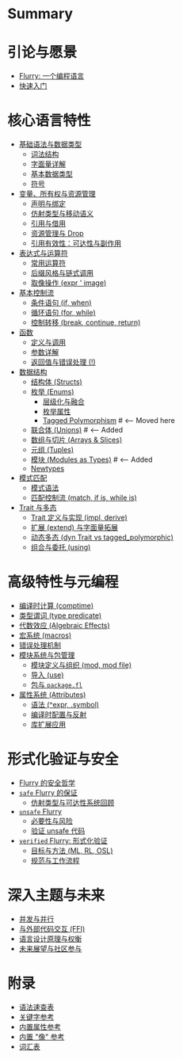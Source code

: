 # Summary

<!-- 第一部分： 引论与愿景 -->
# 引论与愿景
- [Flurry: 一个编程语言](introduction/vision.md)
- [快速入门](introduction/quickstart.md)

<!-- 第二部分： 核心语言特性 -->
# 核心语言特性
- [基础语法与数据类型](core/basics.md)
  - [词法结构](core/basics/lexical.md)
  - [字面量详解](core/basics/literals.md)
  - [基本数据类型](core/basics/primitives.md)
  - [符号](core/basics/symbols.md)
- [变量、所有权与资源管理](core/ownership.md)
  - [声明与绑定](core/ownership/bindings.md)
  - [仿射类型与移动语义](core/ownership/affine_move.md)
  - [引用与借用](core/ownership/references.md)
  - [资源管理与 Drop](core/ownership/drop.md)
  - [引用有效性：可达性与副作用](core/ownership/reachability_effects.md)
- [表达式与运算符](core/expressions.md)
  - [常用运算符](core/expressions/operators.md)
  - [后缀风格与链式调用](core/expressions/suffix_chaining.md)
  - [取像操作 (expr ' image)](core/expressions/image_op.md)
- [基本控制流](core/control_flow.md)
  - [条件语句 (if, when)](core/control_flow/conditional.md)
  - [循环语句 (for, while)](core/control_flow/loops.md)
  - [控制转移 (break, continue, return)](core/control_flow/transfer.md)
- [函数](core/functions.md)
  - [定义与调用](core/functions/definition.md)
  - [参数详解](core/functions/parameters.md)
  - [返回值与错误处理 (!)](core/functions/return_errors.md)
- [数据结构](core/data_structures.md)
  - [结构体 (Structs)](core/data_structures/structs.md)
  - [枚举 (Enums)](core/data_structures/enums.md)
    - [层级化与融合](core/data_structures/enums/hierarchy_fusion.md)
    - [枚举属性](core/data_structures/enums/attributes.md)
    - [Tagged Polymorphism](core/data_structures/enums/tagged_polymorphism.md) # <-- Moved here
  - [联合体 (Unions)](core/data_structures/unions.md) # <-- Added
  - [数组与切片 (Arrays & Slices)](core/data_structures/arrays_slices.md)
  - [元组 (Tuples)](core/data_structures/tuples.md)
  - [模块 (Modules as Types)](core/data_structures/modules_as_types.md) # <-- Added
  - [Newtypes](core/data_structures/newtypes.md)
- [模式匹配](core/pattern_matching.md)
  - [模式语法](core/pattern_matching/syntax.md)
  - [匹配控制流 (match, if is, while is)](core/pattern_matching/control_flow.md)
- [Trait 与多态](core/traits_polymorphism.md)
  - [Trait 定义与实现 (impl, derive)](core/traits_polymorphism/traits.md)
  - [扩展 (extend) 与字面量拓展](core/traits_polymorphism/extend.md)
  - [动态多态 (dyn Trait vs tagged_polymorphic)](core/traits_polymorphism/dynamic.md)
  - [组合与委托 (using)](core/traits_polymorphism/using.md)

<!-- 第三部分： 高级特性与元编程 -->
# 高级特性与元编程
- [编译时计算 (comptime)](advanced/comptime.md)
  <!-- - [原理与上下文](advanced/comptime/principles.md)
  - [编译时控制流 (inline if/for)](advanced/comptime/inline_control_flow.md)
  - [编译时参数与依赖类型](advanced/comptime/dependent_types.md)
  - [编译时 `object`](advanced/comptime/object.md)
  - [类型作为值与反射](advanced/comptime/reflection.md)
  - [编译时错误处理](advanced/comptime/errors.md) -->
- [类型谓词 (type predicate)](advanced/type_predicates.md)
- [代数效应 (Algebraic Effects)](advanced/effects.md)
  <!-- - [概念与定义 (effect, yield)](advanced/effects/definition.md)
  - [处理与恢复 (handles, resume)](advanced/effects/handling.md)
  - [预制 Handler](advanced/effects/prefabricated.md)
  - [应用场景](advanced/effects/use_cases.md) -->
- [宏系统 (macros)](advanced/macros.md) <!-- Placeholder -->
  <!-- - [ORM DSL 示例](advanced/macros/orm_dsl_example.md) -->
- [错误处理机制](advanced/error_handling.md)
  <!-- - [语法与传播 (!)](advanced/error_handling/syntax.md)
  - [处理 (! { ... })](advanced/error_handling/handling.md)
  - [自动枚举融合](advanced/error_handling/fusion.md) -->
- [模块系统与包管理](advanced/modules_packages.md)
  - [模块定义与组织 (mod, mod file)](advanced/modules_packages/modules.md)
  - [导入 (use)](advanced/modules_packages/use.md)
  - [包与 `package.fl`](advanced/modules_packages/packages.md)
- [属性系统 (Attributes)](advanced/attributes.md)
  - [语法 (^expr, .symbol)](advanced/attributes/syntax.md)
  - [编译时配置与反射](advanced/attributes/comptime.md)
  - [库扩展应用](advanced/attributes/library_use.md)


<!-- 第四部分： 形式化验证与安全 -->
# 形式化验证与安全
- [Flurry 的安全哲学](safety/philosophy.md)
- [`safe` Flurry 的保证](safety/safe_guarantees.md)
  - [仿射类型与可达性系统回顾](safety/safe_guarantees/affine_reachability.md)
- [`unsafe` Flurry](safety/unsafe.md)
  - [必要性与风险](safety/unsafe/risks.md)
  - [验证 unsafe 代码](safety/unsafe/verification.md)
- [`verified` Flurry: 形式化验证](safety/verified.md)
  - [目标与方法 (ML, RL, OSL)](safety/verified/methods.md)
  - [规范与工作流程](safety/verified/workflow.md)

<!-- 第五部分： 深入主题与未来 -->
# 深入主题与未来
- [并发与并行](advanced_topics/concurrency.md)
- [与外部代码交互 (FFI)](advanced_topics/ffi.md)
- [语言设计原理与权衡](advanced_topics/design.md)
- [未来展望与社区参与](advanced_topics/roadmap_community.md)

<!-- 附录 -->
# 附录
- [语法速查表](appendix/syntax_cheat_sheet.md)
- [关键字参考](appendix/keywords.md)
- [内置属性参考](appendix/attributes_reference.md)
- [内置 "像" 参考](appendix/images_reference.md)
- [词汇表](appendix/glossary.md)